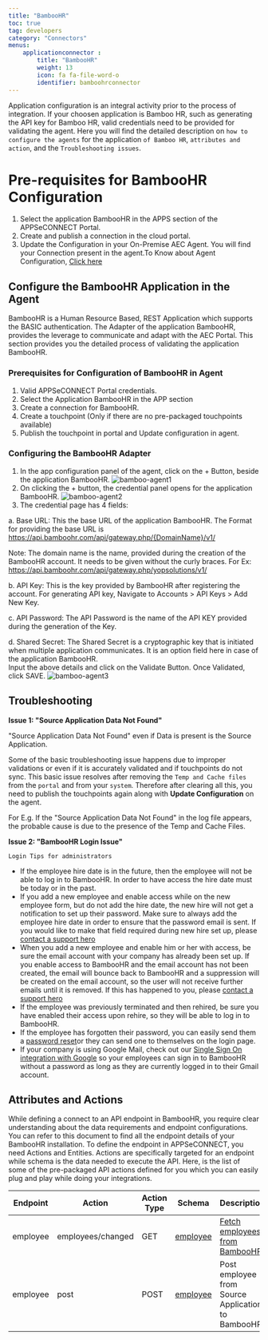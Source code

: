 ```yaml
---
title: "BambooHR"
toc: true
tag: developers
category: "Connectors"
menus: 
    applicationconnector :
        title: "BambooHR"
        weight: 13
        icon: fa fa-file-word-o
        identifier: bamboohrconnector
---
```


Application configuration is an integral activity prior to the process of integration. If your choosen application is Bamboo HR, such as generating the API key for Bamboo HR, valid credentials need to be provided for validating the agent.
Here you will find the detailed description on `how to configure the agents` for the application `of Bamboo HR`, `attributes and action`, and the `Troubleshooting issues`.

# Pre-requisites for BambooHR Configuration

1.	Select the application BambooHR in the APPS section of the APPSeCONNECT Portal.
2.	Create and publish a connection in the cloud portal.
3.	Update the Configuration in your On-Premise AEC Agent. You will find your Connection present in the agent.To Know about Agent Configuration, [Click here](/deployment/Deployment-Configuration/)

## Configure the BambooHR Application in the Agent

BambooHR is a Human Resource Based, REST Application which supports the BASIC authentication. 
The Adapter of the application BambooHR, provides the leverage to communicate and adapt with the AEC Portal. 
This section provides you the detailed process of validating the application BambooHR.

### Prerequisites for Configuration of BambooHR in Agent

1.	Valid APPSeCONNECT Portal credentials.
2.	Select the Application BambooHR in the APP section
3.	Create a connection for BambooHR.
4.	Create a touchpoint (Only if there are no pre-packaged touchpoints available)
5.	Publish the touchpoint in portal and Update configuration in agent.

### Configuring the BambooHR Adapter

1.	In the app configuration panel of the agent, click on the + Button, beside the application BambooHR.
![bamboo-agent1](/staticfiles/connectors/media/application-connector/bamboo-agent1.png)
2.	On clicking the + button, the credential panel opens for the application BambooHR.
![bamboo-agent2](/staticfiles/connectors/media/application-connector/bamboo-agent2.png)
3.  The credential page has 4 fields:

a.	Base URL: This the base URL of the application BambooHR. The Format for providing the base URL is 
    https://api.bamboohr.com/api/gateway.php/{DomainName}/v1/

Note: The domain name is the name, provided during the creation of the BambooHR account. 
It needs to be given without the curly braces. 
For Ex: https://api.bamboohr.com/api/gateway.php/yopsolutions/v1/

b.	API Key: This is the key provided by BambooHR after registering the account. For generating API key, 
    Navigate to Accounts > API Keys > Add New Key.

c.	API Password: The API Password is the name of the API KEY provided during the generation of the Key.

d.	Shared Secret: The Shared Secret is a cryptographic key that is initiated when multiple application communicates. 
   It is an option field here in case of the application BambooHR.   
Input the above details and click on the Validate Button. Once Validated, click SAVE.
![bamboo-agent3](/staticfiles/connectors/media/application-connector/bamboo-agent3.png)

## Troubleshooting

**Issue 1: "Source Application Data Not Found"**

"Source Application Data Not Found" even if Data is present is the Source Application.

Some of the basic troubleshooting issue happens due to improper validations or even if it is 
accurately validated and if touchpoints do not sync. This basic issue resolves after removing 
the `Temp and Cache files` from the `portal` and from your `system`. Therefore after clearing all
this, you need to publish the touchpoints again along with **Update Configuration** on the agent.

For E.g. If the "Source Application Data Not Found" in the log file appears, the probable cause is due 
to the presence of the Temp and Cache Files.

**Issue 2: "BambooHR Login Issue"**

`Login Tips for administrators`

* If the employee hire date is in the future, then the employee will not be able to log in to BambooHR. In order to have access the hire date must be today or in the past. 
* If you add a new employee and enable access while on the new employee form, but do not add the hire date, the new hire will not get a notification to set up their password. Make sure to always 
    add the employee hire date in order to ensure that the password email is sent. If you would like to make that field required during new hire set up, please [contact a support hero](https://help.bamboohr.com/hc/en-us/requests/new)
* When you add a new employee and enable him or her with access, be sure the email account with your company has 
    already been set up. If you enable access to BambooHR and the email account has not been created, the email will bounce back to BambooHR and a 
    suppression will be created on the email account, so the user will not receive further emails until it is removed. If this has happened to you, please [contact a support hero](https://help.bamboohr.com/hc/en-us/requests/new)
* If the employee was previously terminated and then rehired, be sure you have enabled their access upon rehire, so they will be able to log in to BambooHR.
* If the employee has forgotten their password, you can easily send them a [password reset](https://help.bamboohr.com/hc/en-us/articles/227484788)or they can send one to themselves on the login page.
* If your company is using Google Mail, check out our [Single Sign On integration with Google](https://help.bamboohr.com/hc/en-us/articles/216836097) so your employees can sign in to BambooHR without a password as long as they are currently logged in to their Gmail account.

## Attributes and Actions

While defining a connect to an API endpoint in BambooHR, you require clear understanding about the data 
requirements and endpoint configurations. You can refer to this document to find all the endpoint details 
of your BambooHR installation. To define the endpoint in APPSeCONNECT, you need Actions and Entities. 
Actions are specifically targeted for an endpoint while schema is the data needed to execute the API. 
Here, is the list of some of the pre-packaged API actions defined for you which you can easily plug and play 
while doing your integrations.

|Endpoint|Action|Action Type|Schema|Description|
|---|---|---|---|------|
|employee|employees/changed|GET|[employee](https://portal.appseconnect.com/AppEntityAction?AppVersionId=a0afe531-bc01-465e-922f-f6b49a0c6098&entityId=89a0d577-4cc9-4be6-b7a7-c61049fc271c&entityActionId=8b34a5c1-ee22-40dc-bd8d-51331d977880&orgId=d21688a4-8967-48de-ae82-31dda565ec51&IsFromPopup=False)|[Fetch employees from BambooHR](/connectors/adding-employee-bamboohr/)|
|employee|post|POST|[employee](https://portal.appseconnect.com/AppEntityAction?AppVersionId=a0afe531-bc01-465e-922f-f6b49a0c6098&entityId=89a0d577-4cc9-4be6-b7a7-c61049fc271c&entityActionId=9dac2485-6c22-449f-97e4-)|Post employee from Source Application to BambooHR|